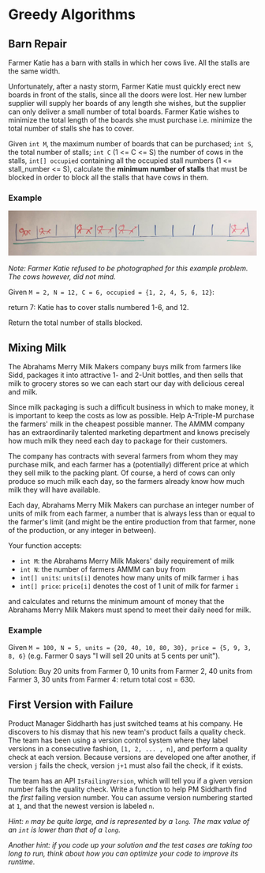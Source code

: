# Greedy Algorithms

## Barn Repair

Farmer Katie has a barn with stalls in which her cows live. All the stalls are the same width.

Unfortunately, after a nasty storm, Farmer Katie must quickly erect new boards in front of the stalls, since all the doors were lost. Her new lumber supplier will supply her boards of any length she wishes, but the supplier can only deliver a small number of total boards. Farmer Katie wishes to minimize the total length of the boards she must purchase i.e. minimize the total number of stalls she has to cover.

Given `int M`, the maximum number of boards that can be purchased; `int S`, the total number of stalls; `int C` (1 <= C <= S) the number of cows in the stalls, `int[] occupied` containing all the occupied stall numbers (1 <= stall_number <= S), calculate the **minimum number of stalls** that must be blocked in order to block all the stalls that have cows in them.

### Example

![](./cows.jpg)

*Note: Farmer Katie refused to be photographed for this example problem. The
cows however, did not mind.*

Given `M = 2, N = 12, C = 6, occupied = {1, 2, 4, 5, 6, 12}`:

return 7: Katie has to cover stalls numbered 1-6, and 12.

Return the total number of stalls blocked.

## Mixing Milk

The Abrahams Merry Milk Makers company buys milk from farmers like Sidd, packages it into attractive 1- and 2-Unit bottles, and then sells that milk to grocery stores so we can each start our day with delicious cereal and milk.

Since milk packaging is such a difficult business in which to make money, it is important to keep the costs as low as possible. Help A-Triple-M purchase the farmers' milk in the cheapest possible manner. The AMMM company has an extraordinarily talented marketing department and knows precisely how much milk they need each day to package for their customers.

The company has contracts with several farmers from whom they may purchase milk, and each farmer has a (potentially) different price at which they sell milk to the packing plant. Of course, a herd of cows can only produce so much milk each day, so the farmers already know how much milk they will have available.

Each day, Abrahams Merry Milk Makers can purchase an integer number of units of milk from each farmer, a number that is always less than or equal to the farmer's limit (and might be the entire production from that farmer, none of the production, or any integer in between).

Your function accepts:

- `int M`: the Abrahams Merry Milk Makers' daily requirement of milk
- `int N`: the number of farmers AMMM can buy from
- `int[] units`: `units[i]` denotes how many units of milk farmer `i` has
- `int[] price`: `price[i]` denotes the cost of 1 unit of milk for farmer `i`

and calculates and returns the minimum amount of money that the Abrahams Merry Milk Makers must spend to meet their daily need for milk.

### Example

Given `M = 100, N = 5, units = {20, 40, 10, 80, 30}, price = {5, 9, 3, 8, 6}` (e.g. Farmer 0 says "I will sell 20 units at 5 cents per unit").

Solution:
Buy 20 units from Farmer 0, 10 units from Farmer 2, 40 units from Farmer 3, 30 units from Farmer 4: return total cost = 630. 

## First Version with Failure

Product Manager Siddharth has just switched teams at his company. He discovers to his dismay that his new team's product fails a quality check. The team has been using a version control system where they label versions in a consecutive fashion, `[1, 2, ... , n]`, and perform a quality check at each version. Because versions are developed one after another, if version `j` fails the check, version `j+1` must also fail the check, if it exists.

The team has an API `IsFailingVersion`, which will tell you if a given version number fails the quality check. Write a function to help PM Siddharth find the *first* failing version number. You can assume version numbering started at `1`, and that the newest version is labeled `n`.

*Hint: `n` may be quite large, and is represented by a `long`. The max value of an `int` is lower than that of a `long`.*

*Another hint: if you code up your solution and the test cases are taking too long to run, think about how you can optimize your code to improve its runtime.*



